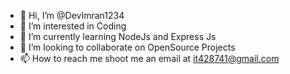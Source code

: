 - 👋 Hi, I’m @DevImran1234
- 👀 I’m interested in Coding
- 🌱 I’m currently learning NodeJs and Express Js
- 💞️ I’m looking to collaborate on OpenSource Projects
- 📫 How to reach me shoot me an email at  it428741@gmail.com
<!---
DevImran1234/DevImran1234 is a ✨ special ✨ repository because its `README.md` (this file) appears on your GitHub profile.
You can click the Preview link to take a look at your changes.
--->
